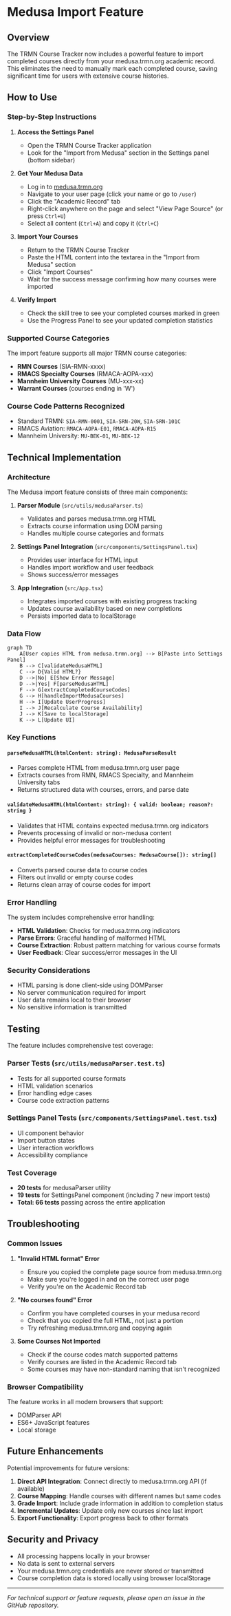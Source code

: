 # Medusa Import Feature

## Overview

The TRMN Course Tracker now includes a powerful feature to import completed courses directly from your medusa.trmn.org academic record. This eliminates the need to manually mark each completed course, saving significant time for users with extensive course histories.

## How to Use

### Step-by-Step Instructions

1. **Access the Settings Panel**

   - Open the TRMN Course Tracker application
   - Look for the "Import from Medusa" section in the Settings panel (bottom sidebar)

2. **Get Your Medusa Data**

   - Log in to [medusa.trmn.org](https://medusa.trmn.org)
   - Navigate to your user page (click your name or go to `/user`)
   - Click the "Academic Record" tab
   - Right-click anywhere on the page and select "View Page Source" (or press `Ctrl+U`)
   - Select all content (`Ctrl+A`) and copy it (`Ctrl+C`)

3. **Import Your Courses**

   - Return to the TRMN Course Tracker
   - Paste the HTML content into the textarea in the "Import from Medusa" section
   - Click "Import Courses"
   - Wait for the success message confirming how many courses were imported

4. **Verify Import**
   - Check the skill tree to see your completed courses marked in green
   - Use the Progress Panel to see your updated completion statistics

### Supported Course Categories

The import feature supports all major TRMN course categories:

- **RMN Courses** (SIA-RMN-xxxx)
- **RMACS Specialty Courses** (RMACA-AOPA-xxx)
- **Mannheim University Courses** (MU-xxx-xx)
- **Warrant Courses** (courses ending in 'W')

### Course Code Patterns Recognized

- Standard TRMN: `SIA-RMN-0001`, `SIA-SRN-20W`, `SIA-SRN-101C`
- RMACS Aviation: `RMACA-AOPA-E01`, `RMACA-AOPA-R15`
- Mannheim University: `MU-BEK-01`, `MU-BEK-12`

## Technical Implementation

### Architecture

The Medusa import feature consists of three main components:

1. **Parser Module** (`src/utils/medusaParser.ts`)

   - Validates and parses medusa.trmn.org HTML
   - Extracts course information using DOM parsing
   - Handles multiple course categories and formats

2. **Settings Panel Integration** (`src/components/SettingsPanel.tsx`)

   - Provides user interface for HTML input
   - Handles import workflow and user feedback
   - Shows success/error messages

3. **App Integration** (`src/App.tsx`)
   - Integrates imported courses with existing progress tracking
   - Updates course availability based on new completions
   - Persists imported data to localStorage

### Data Flow

```mermaid
graph TD
    A[User copies HTML from medusa.trmn.org] --> B[Paste into Settings Panel]
    B --> C[validateMedusaHTML]
    C --> D{Valid HTML?}
    D -->|No| E[Show Error Message]
    D -->|Yes| F[parseMedusaHTML]
    F --> G[extractCompletedCourseCodes]
    G --> H[handleImportMedusaCourses]
    H --> I[Update UserProgress]
    I --> J[Recalculate Course Availability]
    J --> K[Save to localStorage]
    K --> L[Update UI]
```

### Key Functions

#### `parseMedusaHTML(htmlContent: string): MedusaParseResult`

- Parses complete HTML from medusa.trmn.org user page
- Extracts courses from RMN, RMACS Specialty, and Mannheim University tabs
- Returns structured data with courses, errors, and parse date

#### `validateMedusaHTML(htmlContent: string): { valid: boolean; reason?: string }`

- Validates that HTML contains expected medusa.trmn.org indicators
- Prevents processing of invalid or non-medusa content
- Provides helpful error messages for troubleshooting

#### `extractCompletedCourseCodes(medusaCourses: MedusaCourse[]): string[]`

- Converts parsed course data to course codes
- Filters out invalid or empty course codes
- Returns clean array of course codes for import

### Error Handling

The system includes comprehensive error handling:

- **HTML Validation**: Checks for medusa.trmn.org indicators
- **Parse Errors**: Graceful handling of malformed HTML
- **Course Extraction**: Robust pattern matching for various course formats
- **User Feedback**: Clear success/error messages in the UI

### Security Considerations

- HTML parsing is done client-side using DOMParser
- No server communication required for import
- User data remains local to their browser
- No sensitive information is transmitted

## Testing

The feature includes comprehensive test coverage:

### Parser Tests (`src/utils/medusaParser.test.ts`)

- Tests for all supported course formats
- HTML validation scenarios
- Error handling edge cases
- Course code extraction patterns

### Settings Panel Tests (`src/components/SettingsPanel.test.tsx`)

- UI component behavior
- Import button states
- User interaction workflows
- Accessibility compliance

### Test Coverage

- **20 tests** for medusaParser utility
- **19 tests** for SettingsPanel component (including 7 new import tests)
- **Total: 66 tests** passing across the entire application

## Troubleshooting

### Common Issues

1. **"Invalid HTML format" Error**

   - Ensure you copied the complete page source from medusa.trmn.org
   - Make sure you're logged in and on the correct user page
   - Verify you're on the Academic Record tab

2. **"No courses found" Error**

   - Confirm you have completed courses in your medusa record
   - Check that you copied the full HTML, not just a portion
   - Try refreshing medusa.trmn.org and copying again

3. **Some Courses Not Imported**
   - Check if the course codes match supported patterns
   - Verify courses are listed in the Academic Record tab
   - Some courses may have non-standard naming that isn't recognized

### Browser Compatibility

The feature works in all modern browsers that support:

- DOMParser API
- ES6+ JavaScript features
- Local storage

## Future Enhancements

Potential improvements for future versions:

1. **Direct API Integration**: Connect directly to medusa.trmn.org API (if available)
2. **Course Mapping**: Handle courses with different names but same codes
3. **Grade Import**: Include grade information in addition to completion status
4. **Incremental Updates**: Update only new courses since last import
5. **Export Functionality**: Export progress back to other formats

## Security and Privacy

- All processing happens locally in your browser
- No data is sent to external servers
- Your medusa.trmn.org credentials are never stored or transmitted
- Course completion data is stored locally using browser localStorage

---

_For technical support or feature requests, please open an issue in the GitHub repository._
